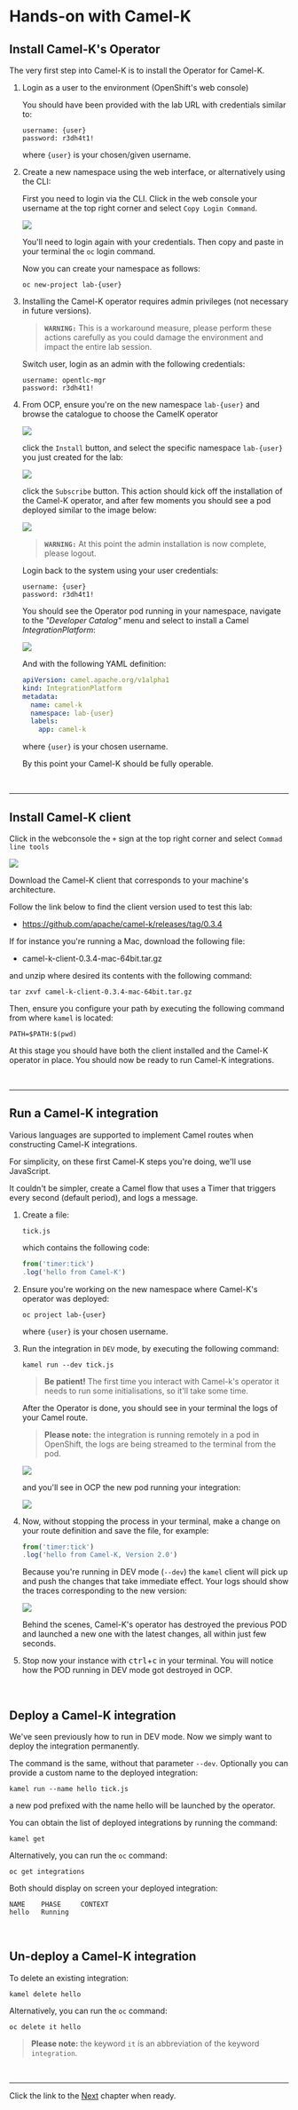 # Hands-on with Camel-K

##  Install Camel-K's Operator

The very first step into Camel-K is to install the Operator for Camel-K.

1. Login as a user to the environment (OpenShift's web console)

   You should have been provided with the lab URL with credentials similar to:

       username: {user}
       password: r3dh4t1!

   where `{user}` is your chosen/given username.

1. Create a new namespace using the web interface, or alternatively using the CLI:

   First you need to login via the CLI. Click in the web console your username at the top right corner and select `Copy Login Command`.

   ![](https://gitlab.com/BrunoNetId/lab-camelk/raw/master/docs/images/lab01/ocp-login.png)

   You'll need to login again with your credentials. Then copy and paste in your terminal the `oc` login command.

   Now you can create your namespace as follows:

       oc new-project lab-{user}

1. Installing the Camel-K operator requires admin privileges (not necessary in future versions).

   > **`WARNING:`** This is a workaround measure, please perform these actions carefully as you could damage the environment and impact the entire lab session.

   Switch user, login as an admin with the following credentials:

       username: opentlc-mgr
       password: r3dh4t1!

   
2. From OCP, ensure you're on the new namespace `lab-{user}` and browse the catalogue to choose the CamelK operator

    ![](https://gitlab.com/BrunoNetId/lab-camelk/raw/master/docs/images/lab01/operator-camelk.png)

    click the `Install` button, and select the specific namespace  `lab-{user}` you just created for the lab:

    ![](https://gitlab.com/BrunoNetId/lab-camelk/raw/master/docs/images/lab01/operator-camelk-installation.png)

    click the `Subscribe` button. This action should kick off the installation of the Camel-K operator, and after few moments you should see a pod deployed similar to the image below:

    ![](https://gitlab.com/BrunoNetId/lab-camelk/raw/master/docs/images/lab01/operator-camelk-pod.png)

    > **`WARNING:`** At this point the admin installation is now complete, please logout.

    Login back to the system using your user credentials:

       username: {user}
       password: r3dh4t1!


    You should see the Operator pod running in your namespace, navigate to the _"Developer Catalog"_ menu and select to install a Camel _IntegrationPlatform_:

    ![](https://gitlab.com/BrunoNetId/lab-camelk/raw/master/docs/images/lab01/operator-camelk-integration-platform.png)

    And with the following YAML definition:

    ~~~yaml
    apiVersion: camel.apache.org/v1alpha1
    kind: IntegrationPlatform
    metadata:
      name: camel-k
      namespace: lab-{user}
      labels:
        app: camel-k
    ~~~

    where `{user}` is your chosen username.

    By this point your Camel-K should be fully operable.

<br />

---

## Install Camel-K client

Click in the webconsole the `+` sign at the top right corner and select `Commad line tools`

![](images/lab01/ocp-command-line.png)

Download the Camel-K client that corresponds to your machine's architecture.

Follow the link below to find the client version used to test this lab:

- https://github.com/apache/camel-k/releases/tag/0.3.4

If for instance you're running a Mac, download the following file:

- camel-k-client-0.3.4-mac-64bit.tar.gz

and unzip where desired its contents with the following command:

    tar zxvf camel-k-client-0.3.4-mac-64bit.tar.gz

Then, ensure you configure your path by executing the following command from where `kamel` is located:

    PATH=$PATH:$(pwd)

At this stage you should have both the client installed and the Camel-K operator in place. You should now be ready to run Camel-K integrations.


<br />

---

## Run a Camel-K integration

Various languages are supported to implement Camel routes when constructing Camel-K integrations.

For simplicity, on these first Camel-K steps you're doing, we'll use JavaScript.

It couldn't be simpler, create a Camel flow that uses a Timer that triggers every second (default period), and logs a message.

1. Create a file:

       tick.js

    which contains the following code:

    ~~~javascript
    from('timer:tick')
    .log('hello from Camel-K')
    ~~~

2. Ensure you're working on the new namespace where Camel-K's operator was deployed:

    ~~~shell  
    oc project lab-{user}
    ~~~

    where `{user}` is your chosen username.

3. Run the integration in `DEV` mode, by executing the following command:

    ~~~shell  
    kamel run --dev tick.js
    ~~~

    > **Be patient!** The first time you interact with Camel-k's operator it needs to run some initialisations, so it'll take some time.

    After the Operator is done, you should see in your terminal the logs of your Camel route. 

    > **Please note:** the integration is running remotely in a pod in OpenShift, the logs are being streamed to the terminal from the pod.

    ![](https://gitlab.com/BrunoNetId/lab-camelk/raw/master/docs/images/lab01/camelk-route-logs-01.png)

    and you'll see in OCP the new pod running your integration:

    ![](https://gitlab.com/BrunoNetId/lab-camelk/raw/master/docs/images/lab01/camelk-pod-tick.png)

4. Now, without stopping the process in your terminal, make a change on your route definition and save the file, for example:

    ~~~javascript
    from('timer:tick')
    .log('hello from Camel-K, Version 2.0')
    ~~~

    Because you're running in DEV mode (`--dev`) the `kamel` client will pick up and push the changes that take immediate effect. Your logs should show the traces corresponding to the new version:

    ![](https://gitlab.com/BrunoNetId/lab-camelk/raw/master/docs/images/lab01/camelk-route-logs-02.png)

    Behind the scenes, Camel-K's operator has destroyed the previous POD and launched a new one with the latest changes, all within just few seconds.

5. Stop now your instance with <kbd>ctrl</kbd>+<kbd>c</kbd> in your terminal. You will notice how the POD running in DEV mode got destroyed in OCP.

<br />

## Deploy a Camel-K integration

We've seen previously how to run in DEV mode. Now we simply want to deploy the integration permanently.

The command is the same, without that parameter `--dev`. Optionally you can provide a custom name to the deployed integration:

    kamel run --name hello tick.js

a new pod prefixed with the name hello will be launched by the operator.

You can obtain the list of deployed integrations by running the command:

    kamel get

Alternatively, you can run the `oc` command:

    oc get integrations

Both should display on screen your deployed integration:

    NAME    PHASE     CONTEXT
    hello   Running   

<br />

## Un-deploy a Camel-K integration

To delete an existing integration:

    kamel delete hello

Alternatively, you can run the `oc` command:

    oc delete it hello

> **Please note:** the keyword `it` is an abbreviation of the keyword `integration`.


</br>

---


Click the link to the [Next](./lab02.md) chapter when ready. 
